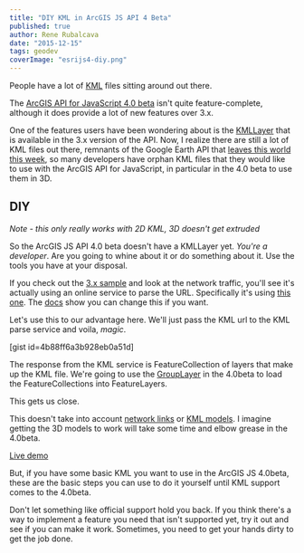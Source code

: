 ```yaml
---
title: "DIY KML in ArcGIS JS API 4 Beta"
published: true
author: Rene Rubalcava
date: "2015-12-15"
tags: geodev
coverImage: "esrijs4-diy.png"
---
```


People have a lot of [KML](https://developers.google.com/kml/) files sitting around out there.

The [ArcGIS API for JavaScript 4.0 beta](https://developers.arcgis.com/javascript/beta/index.html) isn't quite feature-complete, although it does provide a lot of new features over 3.x.

One of the features users have been wondering about is the [KMLLayer](https://developers.arcgis.com/javascript/jssamples/layers_kml.html) that is available in the 3.x version of the API. Now, I realize there are still a lot of KML files out there, remnants of the Google Earth API that [leaves this world this week](http://googlegeodevelopers.blogspot.com.au/2014/12/announcing-deprecation-of-google-earth.html), so many developers have orphan KML files that they would like to use with the ArcGIS API for JavaScript, in particular in the 4.0 beta to use them in 3D.

## DIY

_Note - this only really works with 2D KML, 3D doesn't get extruded_

So the ArcGIS JS API 4.0 beta doesn't have a KMLLayer yet. _You're a developer_. Are you going to whine about it or do something about it. Use the tools you have at your disposal.

If you check out the [3.x sample](http://developers.arcgis.com/javascript/samples/layers_kml/) and look at the network traffic, you'll see it's actually using an online service to parse the URL. Specifically it's using [this one](http://utility.arcgis.com/sharing/kml). The [docs](https://developers.arcgis.com/javascript/jsapi/kmllayer-amd.html) show you can change this if you want.

Let's use this to our advantage here. We'll just pass the KML url to the KML parse service and voila, _magic_.

[gist id=4b88ff6a3b928eb0a51d]

The response from the KML service is FeatureCollection of layers that make up the KML file. We're going to use the [GroupLayer](https://developers.arcgis.com/javascript/beta/api-reference/esri-layers-GroupLayer.html) in the 4.0beta to load the FeatureCollections into FeatureLayers.

This gets us close.

This doesn't take into account [network links](https://www.google.com/earth/outreach/tutorials/network_link.html) or [KML models](https://developers.google.com/kml/documentation/models?hl=en). I imagine getting the 3D models to work will take some time and elbow grease in the 4.0beta.

[Live demo](http://www.odoe.net/apps/diykml/)

But, if you have some basic KML you want to use in the ArcGIS JS 4.0beta, these are the basic steps you can use to do it yourself until KML support comes to the 4.0beta.

Don't let something like official support hold you back. If you think there's a way to implement a feature you need that isn't supported yet, try it out and see if you can make it work. Sometimes, you need to get your hands dirty to get the job done.
